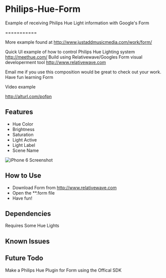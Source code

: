 # Philips-Hue-Form
Example of receiving Philips Hue Light information with Google's Form 

===========

More example found at http://www.justaddmusicmedia.com/work/form/

Quick UI example of how to control Philips Hue Lighting system http://meethue.com/
Build using Relativewave/Googles Form visual developerment tool http://www.relativewave.com

Email me if you use this composition would be great to check out your work. Have fun learning Form

Video example

http://alturl.com/pofpn

## Features
- Hue Color 
- Brightness 
- Saturation
- Light Active
- Light Label
- Scene Name


![iPhone 6 Screenshot](http://www.justaddmusicmedia.com/work/philipshue/files/stacks_image_11445.jpg "iPhone 6 Screenshot")

## How to Use
- Download Form from http://www.relativewave.com
- Open the **.form file
- Have fun!

## Dependencies
Requires Some Hue Lights

## Known Issues

## Future Todo
Make a Philips Hue Plugin for Form using the Offical SDK

